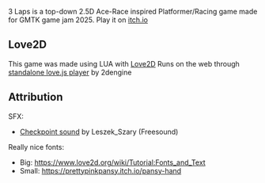 3 Laps is a top-down 2.5D Ace-Race
inspired Platformer/Racing game made for GMTK game jam 2025.
Play it on [itch.io](https://infinitecoder.itch.io/3laps)

## Love2D
This game was made using LUA with [Love2D](https://www.love2d.org/)
Runs on the web through [standalone love.js player](https://github.com/2dengine/love.js) by 2dengine

## Attribution
SFX:
- [Checkpoint sound](https://pixabay.com/sound-effects/scale-d6-106129/) by Leszek_Szary (Freesound)

Really nice fonts:
- Big: https://www.love2d.org/wiki/Tutorial:Fonts_and_Text
- Small: https://prettypinkpansy.itch.io/pansy-hand
